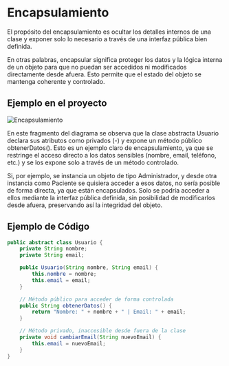 # Encapsulamiento

El propósito del encapsulamiento es ocultar los detalles internos de una clase y exponer solo lo necesario a través de una interfaz pública bien definida.

En otras palabras, encapsular significa proteger los datos y la lógica interna de un objeto para que no puedan ser accedidos ni modificados directamente desde afuera. Esto permite que el estado del objeto se mantenga coherente y controlado.


## Ejemplo en el proyecto

![Encapsulamiento](https://github.com/user-attachments/assets/4290d1ab-fe10-47de-855f-891fb0e59bad)

En este fragmento del diagrama se observa que la clase abstracta Usuario declara sus atributos como privados (-) y expone un método público obtenerDatos(). Esto es un ejemplo claro de encapsulamiento, ya que se restringe el acceso directo a los datos sensibles (nombre, email, teléfono, etc.) y se los expone solo a través de un método controlado.

Si, por ejemplo, se instancia un objeto de tipo Administrador, y desde otra instancia como Paciente se quisiera acceder a esos datos, no sería posible de forma directa, ya que están encapsulados. Solo se podría acceder a ellos mediante la interfaz pública definida, sin posibilidad de modificarlos desde afuera, preservando así la integridad del objeto.

## Ejemplo de Código
```java
public abstract class Usuario {
    private String nombre;
    private String email;

    public Usuario(String nombre, String email) {
        this.nombre = nombre;
        this.email = email;
    }

    // Método público para acceder de forma controlada
    public String obtenerDatos() {
        return "Nombre: " + nombre + " | Email: " + email;
    }

    // Método privado, inaccesible desde fuera de la clase
    private void cambiarEmail(String nuevoEmail) {
        this.email = nuevoEmail;
    }
}
